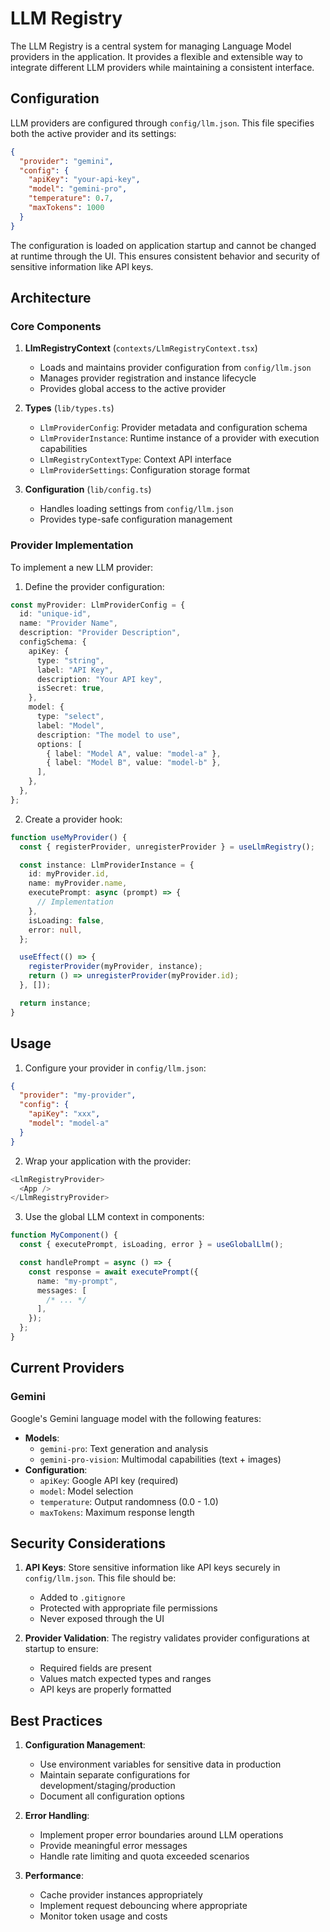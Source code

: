 # LLM Registry

The LLM Registry is a central system for managing Language Model providers in the application. It provides a flexible and extensible way to integrate different LLM providers while maintaining a consistent interface.

## Configuration

LLM providers are configured through `config/llm.json`. This file specifies both the active provider and its settings:

```json
{
  "provider": "gemini",
  "config": {
    "apiKey": "your-api-key",
    "model": "gemini-pro",
    "temperature": 0.7,
    "maxTokens": 1000
  }
}
```

The configuration is loaded on application startup and cannot be changed at runtime through the UI. This ensures consistent behavior and security of sensitive information like API keys.

## Architecture

### Core Components

1. **LlmRegistryContext** (`contexts/LlmRegistryContext.tsx`)

   - Loads and maintains provider configuration from `config/llm.json`
   - Manages provider registration and instance lifecycle
   - Provides global access to the active provider

2. **Types** (`lib/types.ts`)

   - `LlmProviderConfig`: Provider metadata and configuration schema
   - `LlmProviderInstance`: Runtime instance of a provider with execution capabilities
   - `LlmRegistryContextType`: Context API interface
   - `LlmProviderSettings`: Configuration storage format

3. **Configuration** (`lib/config.ts`)
   - Handles loading settings from `config/llm.json`
   - Provides type-safe configuration management

### Provider Implementation

To implement a new LLM provider:

1. Define the provider configuration:

```typescript
const myProvider: LlmProviderConfig = {
  id: "unique-id",
  name: "Provider Name",
  description: "Provider Description",
  configSchema: {
    apiKey: {
      type: "string",
      label: "API Key",
      description: "Your API key",
      isSecret: true,
    },
    model: {
      type: "select",
      label: "Model",
      description: "The model to use",
      options: [
        { label: "Model A", value: "model-a" },
        { label: "Model B", value: "model-b" },
      ],
    },
  },
};
```

2. Create a provider hook:

```typescript
function useMyProvider() {
  const { registerProvider, unregisterProvider } = useLlmRegistry();

  const instance: LlmProviderInstance = {
    id: myProvider.id,
    name: myProvider.name,
    executePrompt: async (prompt) => {
      // Implementation
    },
    isLoading: false,
    error: null,
  };

  useEffect(() => {
    registerProvider(myProvider, instance);
    return () => unregisterProvider(myProvider.id);
  }, []);

  return instance;
}
```

## Usage

1. Configure your provider in `config/llm.json`:

```json
{
  "provider": "my-provider",
  "config": {
    "apiKey": "xxx",
    "model": "model-a"
  }
}
```

2. Wrap your application with the provider:

```typescript
<LlmRegistryProvider>
  <App />
</LlmRegistryProvider>
```

3. Use the global LLM context in components:

```typescript
function MyComponent() {
  const { executePrompt, isLoading, error } = useGlobalLlm();

  const handlePrompt = async () => {
    const response = await executePrompt({
      name: "my-prompt",
      messages: [
        /* ... */
      ],
    });
  };
}
```

## Current Providers

### Gemini

Google's Gemini language model with the following features:

- **Models**:
  - `gemini-pro`: Text generation and analysis
  - `gemini-pro-vision`: Multimodal capabilities (text + images)
- **Configuration**:
  - `apiKey`: Google API key (required)
  - `model`: Model selection
  - `temperature`: Output randomness (0.0 - 1.0)
  - `maxTokens`: Maximum response length

## Security Considerations

1. **API Keys**: Store sensitive information like API keys securely in `config/llm.json`. This file should be:

   - Added to `.gitignore`
   - Protected with appropriate file permissions
   - Never exposed through the UI

2. **Provider Validation**: The registry validates provider configurations at startup to ensure:
   - Required fields are present
   - Values match expected types and ranges
   - API keys are properly formatted

## Best Practices

1. **Configuration Management**:

   - Use environment variables for sensitive data in production
   - Maintain separate configurations for development/staging/production
   - Document all configuration options

2. **Error Handling**:

   - Implement proper error boundaries around LLM operations
   - Provide meaningful error messages
   - Handle rate limiting and quota exceeded scenarios

3. **Performance**:
   - Cache provider instances appropriately
   - Implement request debouncing where appropriate
   - Monitor token usage and costs
